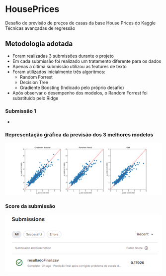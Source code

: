 # HousePrices
Desafio de previsão de preços de casas da base House Prices do Kaggle
Técnicas avançadas de regressão

## Metodologia adotada
- Foram realizadas 3 submissões durante o projeto
- Em cada submissão foi realizado um tratamento diferente para os dados
- Apenas a última submissão utilizou as features de texto
- Foram utilizados inicialmente três algoritmos:
  - Random Forrest
  - Decision Tree
  - Gradiente Boosting (Indicado pelo próprio desafio)
- Após observar o desempenho dos modelos, o Random Forrest foi substituido pelo Ridge

### Submissão 1
- 
### Representação gráfica da previsão dos 3 melhores modelos
<img  src="https://raw.githubusercontent.com/JoseVitor-OSS/HousePrices/main/Resultado/Melhores_modelos.png" />

### Score da submissão
<img  src="https://github.com/JoseVitor-OSS/HousePrices/blob/main/Resultado/image.png?raw=true"/>

